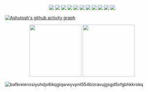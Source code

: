 
<div align="center">
  <img src="https://img.shields.io/badge/HTML-ff69b4?style=for-the-badge&logo=html5&logoColor=white">
  <img src="https://img.shields.io/badge/CSS-ff69b4?&style=for-the-badge&logo=css3&logoColor=white">
  <img src="https://img.shields.io/badge/JavaScript-ff69b4?style=for-the-badge&logo=javascript&logoColor=white">
  <img src="https://img.shields.io/badge/MySQL-ff69b4?style=for-the-badge&logo=mysql&logoColor=white">
  <img src="https://img.shields.io/badge/Amazon_AWS-ff69b4?style=for-the-badge&logo=amazon-aws&logoColor=white">
  <img src="https://img.shields.io/badge/Java-ff69b4?style=for-the-badge&logo=java&logoColor=white">
  <img src="https://img.shields.io/badge/Microsoft_Azure-ff69b4?style=for-the-badge&logo=microsoft-azure&logoColor=white">
  <img src="https://img.shields.io/badge/Canva-ff69b4?&style=for-the-badge&logo=Canva&logoColor=white">
  <img src="https://img.shields.io/badge/Figma-ff69b4?style=for-the-badge&logo=figma&logoColor=white">
  <img src="https://img.shields.io/badge/Bootstrap-ff69b4?style=for-the-badge&logo=bootstrap&logoColor=white">
  <img src="https://img.shields.io/badge/Tailwind_CSS-ff69b4?style=for-the-badge&logo=tailwind-css&logoColor=white">
</div>

[![Ashutosh's github activity graph](https://github-readme-activity-graph.vercel.app/graph?username=Paivaas&bg_color=00000&color=ff69b4&line=3652b5&point=3652b5&area=true&hide_border=true)](https://github.com/ashutosh00710/github-readme-activity-graph)

<div align="center">  
  <img height="170px" src="https://github-readme-stats.vercel.app/api?username=Paivaas&show_icons=true&count_private=true&hide_border=true&title_color=FFFFFF&icon_color=FFFFFF&text_color=FFFFFF&bg_color=5656CD"/> 
  <img height="170px" src="https://github-readme-streak-stats.herokuapp.com?user=Paivaas&theme=ambient_gradient&hide_border=true&exclude_days=Sun" />
</div>

![bafkreienxsiyuhdjx6ikqgiqwwyvpnt554bizravujgsgd5xfgbhkkrokq](https://github.com/Paivaas/Paivaas/assets/123731976/ac0076c8-0a0a-4bfb-8c1c-0aa9390dc4c3)
